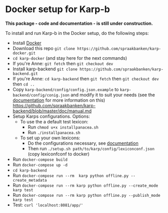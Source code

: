 Docker setup for Karp-b
=======================

**This package - code and documentation - is still under construction.**

To install and run Karp-b in the Docker setup, do the following steps:

* Install [Docker](https://docs.docker.com/engine/installation/)
* Download this repo `git clone https://github.com/spraakbanken/karp-docker.git`
* `cd karp-docker` (and stay here for the next commands)
* If you're Anne: `git fetch` then `git checkout dev`
* Install karp-backend `git clone https://github.com/spraakbanken/karp-backend.git`
* If you're Anne: `cd karp-backend` then `git fetch` then `git checkout dev` then `cd ..`
* Copy `karp-backend/config/config.json.example` to `karp-backend/config/conig.json` and modify it to suit your needs
  (see the [documentation](https://github.com/spraakbanken/karp-backend/blob/master/doc/manual.md) for more information on this)
  https://github.com/spraakbanken/karp-backend/blob/master/doc/manual.md
* Setup Karps configurations. Options:
    * To use the a default test lexicon:
        * Run `chmod u+x installpanacea.sh`
        * Run `./installpanacea.sh`
    * To set up your own lexicons:
        * Do the configurations necessary, see [documentation](https://github.com/spraakbanken/karp-backend/blob/master/doc/manual.md)
        * Then run `./setup.sh path/to/karp/config/lexiconconf.json` (copy lexiconfconf to docker)
* Run `docker-compose build`
* Run `docker-compose up -d`
* `cd karp-backend`
* Run `docker-compose run --rm  karp python offline.py --create_metadata`
* Run `docker-compose run --rm karp python offline.py --create_mode karp test`
* Run `docker-compose run --rm karp python offline.py --publish_mode karp test`
* Test: `curl 'localhost:8081/app/'`

